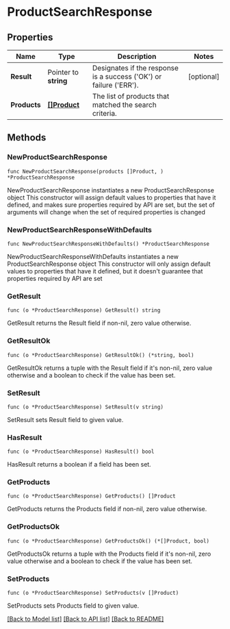 # ProductSearchResponse

## Properties

Name | Type | Description | Notes
------------ | ------------- | ------------- | -------------
**Result** | Pointer to **string** | Designates if the response is a success (&#39;OK&#39;) or failure (&#39;ERR&#39;). | [optional] 
**Products** | [**[]Product**](Product.md) | The list of products that matched the search criteria. | 

## Methods

### NewProductSearchResponse

`func NewProductSearchResponse(products []Product, ) *ProductSearchResponse`

NewProductSearchResponse instantiates a new ProductSearchResponse object
This constructor will assign default values to properties that have it defined,
and makes sure properties required by API are set, but the set of arguments
will change when the set of required properties is changed

### NewProductSearchResponseWithDefaults

`func NewProductSearchResponseWithDefaults() *ProductSearchResponse`

NewProductSearchResponseWithDefaults instantiates a new ProductSearchResponse object
This constructor will only assign default values to properties that have it defined,
but it doesn't guarantee that properties required by API are set

### GetResult

`func (o *ProductSearchResponse) GetResult() string`

GetResult returns the Result field if non-nil, zero value otherwise.

### GetResultOk

`func (o *ProductSearchResponse) GetResultOk() (*string, bool)`

GetResultOk returns a tuple with the Result field if it's non-nil, zero value otherwise
and a boolean to check if the value has been set.

### SetResult

`func (o *ProductSearchResponse) SetResult(v string)`

SetResult sets Result field to given value.

### HasResult

`func (o *ProductSearchResponse) HasResult() bool`

HasResult returns a boolean if a field has been set.

### GetProducts

`func (o *ProductSearchResponse) GetProducts() []Product`

GetProducts returns the Products field if non-nil, zero value otherwise.

### GetProductsOk

`func (o *ProductSearchResponse) GetProductsOk() (*[]Product, bool)`

GetProductsOk returns a tuple with the Products field if it's non-nil, zero value otherwise
and a boolean to check if the value has been set.

### SetProducts

`func (o *ProductSearchResponse) SetProducts(v []Product)`

SetProducts sets Products field to given value.



[[Back to Model list]](../README.md#documentation-for-models) [[Back to API list]](../README.md#documentation-for-api-endpoints) [[Back to README]](../README.md)


